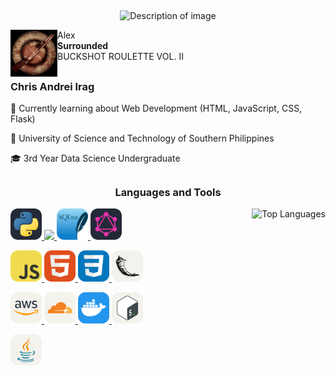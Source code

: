 <!-- Music -->

<h2></h2>


<p style="text-align: center;">
  <img src="https://github.com/iragca/web-hosting/blob/main/web-assets/blsuecube.gif?raw=true" alt="Description of image" />
</p>

<img align="left" src="https://github.com/iragca/web-hosting/blob/main/web-assets/logo_collection/alex_peipman_surrounded.jpg?raw=true" alt="alex-piepman_surrounded" width="75px">

Alex<br>
**Surrounded**<br>
BUCKSHOT ROULETTE VOL. II

<h2></h2>

### Chris Andrei Irag

📖 Currently learning about Web Development (HTML, JavaScript, CSS, Flask)

🏫 University of Science and Technology of Southern Philippines

🎓 3rd Year Data Science Undergraduate

<h2></h2>

<!-- Languages and Tools -->

<h3 style="text-align: center;">Languages and Tools</h3>

<img align="right" src='https://github-readme-stats.vercel.app/api/top-langs/?username=iragca&hide=jupyter%20notebook&langs_count=8&layout=compact' alt="Top Languages">

<p align="left">
  <a href="https://skillicons.dev">
    <img width="50px"src="https://github.com/tandpfun/skill-icons/raw/main/icons/Python-Dark.svg"/>
    <img width="50px"src="https://github.com/tandpfun/skill-icons/raw/main/icons/ScikitLearn-Dark.svg"/>
    <img width="50px"src="https://github.com/tandpfun/skill-icons/raw/main/icons/SQLite.svg"/>
    <img width="50px"src="https://github.com/tandpfun/skill-icons/raw/main/icons/GraphQL-Dark.svg"/>
  </a>
</p>

<p align="left">
  <a href="https://skillicons.dev">
    <img width="50px"src="https://github.com/tandpfun/skill-icons/raw/main/icons/JavaScript.svg"/>
    <img width="50px"src="https://github.com/tandpfun/skill-icons/raw/main/icons/HTML.svg"/>
    <img width="50px"src="https://github.com/tandpfun/skill-icons/raw/main/icons/CSS.svg"/>
    <img width="50px"src="https://github.com/tandpfun/skill-icons/raw/main/icons/Flask-Light.svg"/>
  </a>
</p>

<p align="left">
  <a href="https://skillicons.dev">
    <img width="50px"src="https://github.com/tandpfun/skill-icons/raw/main/icons/AWS-Light.svg"/>
    <img width="50px"src="https://github.com/tandpfun/skill-icons/raw/main/icons/Cloudflare-Light.svg"/>
    <img width="50px"src="https://github.com/tandpfun/skill-icons/raw/main/icons/Docker.svg"/>
    <img width="50px"src="https://github.com/tandpfun/skill-icons/raw/main/icons/Bash-Light.svg"/>
  </a>
</p>

<!-- Low-Mid Level languages -->

<p align="left">
  <a href="https://skillicons.dev">
    <img width="50px"src="https://github.com/tandpfun/skill-icons/raw/main/icons/Java-Light.svg"/>

  </a>
</p>
